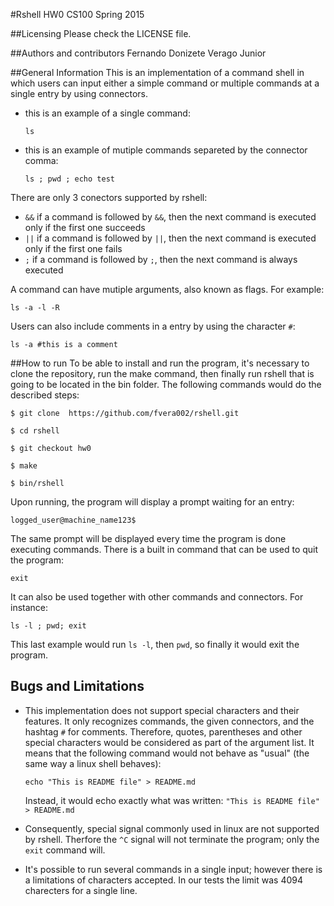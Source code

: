 #Rshell
HW0 CS100 Spring 2015

##Licensing
Please check the LICENSE file.

##Authors and contributors
Fernando Donizete Verago Junior

##General Information
This is an implementation of a command shell in which users can input either a simple command or multiple commands at a single entry by using connectors. 

* this is an example of a single command:

    `ls`

* this is an example of mutiple commands separeted by the connector comma:

    `ls ; pwd ; echo test`

There are only 3 conectors supported by rshell:
* `&&`  if a command is followed by `&&`, then the next command is executed only if the first one succeeds
* `||`  if a command is followed by `||`, then the next command is executed only if the first one fails
* `;`   if a command is followed by `;`, then the next command is always executed 

A command can have mutiple arguments, also known as flags. For example:

`ls -a -l -R`

Users can also include comments in a entry by using the character `#`:

`ls -a #this is a comment`

##How to run
To be able to install and run the program, it's necessary to clone the repository, run the make command, then finally run rshell that is going to be located in the bin folder. The following commands would do the described steps:
```
$ git clone  https://github.com/fvera002/rshell.git

$ cd rshell

$ git checkout hw0

$ make

$ bin/rshell
```


Upon running, the program will display a prompt waiting for an entry:

`logged_user@machine_name123$`

The same prompt will be displayed every time the program is done executing commands. There is a built in command that can be used to quit the program:

`exit`

It can also be used together with other commands and connectors. For instance:

`ls -l ; pwd; exit`

This last example would run `ls -l`, then `pwd`, so finally it would exit the program. 


## Bugs and Limitations

* This implementation does not support special characters and their features. It only recognizes commands, the given connectors, and the hashtag `#` for comments. Therefore, quotes, parentheses and other special characters would be considered as part of the argument list. It means that the following command would not behave as "usual" (the same way a linux shell behaves):

    `echo "This is README file" > README.md`

    Instead, it would echo exactly what was written: `"This is README file" > README.md`

* Consequently, special signal commonly used in linux are not supported by rshell. Therfore the `^C` signal will not terminate the program; only the `exit` command will.

* It's possible to run several commands in a single input; however there is a limitations of characters accepted. In our tests the limit was 4094 charecters for a single line. 
